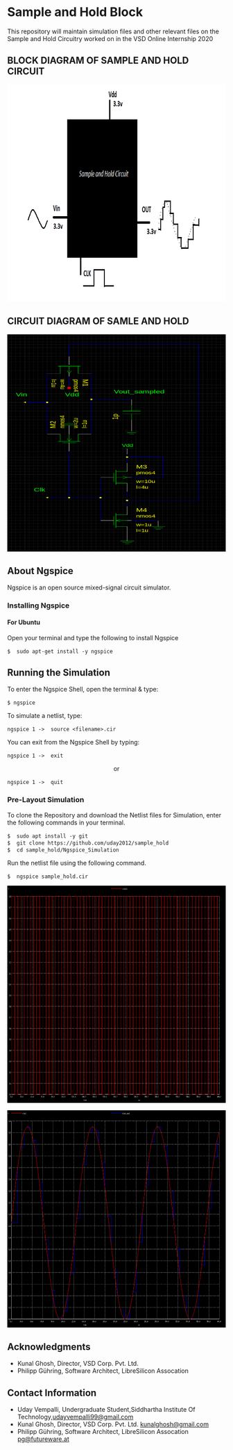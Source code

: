 # Sample and Hold Block
This repository will maintain simulation files and other relevant files on the Sample and Hold Circuitry worked on in the VSD Online Internship 2020
## BLOCK DIAGRAM OF SAMPLE AND HOLD CIRCUIT
<p align="center">
  <img width="800" height="500" src="/pre-layout/block.png">
</p>

## CIRCUIT DIAGRAM OF SAMLE AND HOLD
<p align="center">
  <img width="800" height="500" src="/pre-layout/circuit.png">
</p>


## About Ngspice 
Ngspice is an open source mixed-signal circuit simulator.

### Installing Ngspice

#### For Ubuntu

Open your terminal and type the following to install Ngspice
```
$  sudo apt-get install -y ngspice
```

## Running the Simulation


To enter the Ngspice Shell, open the terminal & type:
```
$ ngspice
```
To simulate a netlist, type:
```
ngspice 1 ->  source <filename>.cir
```

You can exit from the Ngspice Shell by typing:
```
ngspice 1 ->  exit
```
 <p align="center"> or </p>
 
```
ngspice 1 ->  quit
```
### Pre-Layout Simulation

To clone the Repository and download the Netlist files for Simulation, enter the following commands in your terminal.

```
$  sudo apt install -y git
$  git clone https://github.com/uday2012/sample_hold
$  cd sample_hold/Ngspice_Simulation
```
Run the netlist file using the following command.
```
$  ngspice sample_hold.cir
```


<p align="center">
 <img width="800" height="500" src="/pre-layout/clock.png">
</p>
<p align="center">
<img width="800" height="500" src="/pre-layout/sample.png">
</p>

## Acknowledgments
- Kunal Ghosh, Director, VSD Corp. Pvt. Ltd.
- Philipp Gühring, Software Architect, LibreSilicon Assocation


## Contact Information

- Uday Vempalli, Undergraduate Student,Siddhartha Institute Of Technology,udayvempalli99@gmail.com
- Kunal Ghosh, Director, VSD Corp. Pvt. Ltd. kunalghosh@gmail.com
- Philipp Gühring, Software Architect, LibreSilicon Assocation pg@futureware.at
